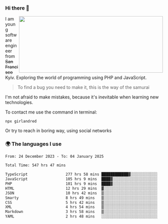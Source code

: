 ### Hi there 👋  

<img align='right' src="https://github-readme-stats.vercel.app/api?username=girlandred&count_private=true&show_icons=true&include_all_commits=true&hide_rank=true&hide_title=true&theme=buefy&card_width=300" width=460 height=180>


I am young software engineer from ~~San Francisco~~ Kyiv. Exploring the world of programming using PHP and JavaScript.


> To find a bug you need to make it, this is the way of the samurai



I'm not afraid to make mistakes, because it's inevitable when learning new technologies.

To contact me use the command in terminal:

```
npx girlandred
```

Or try to reach in boring way, using social networks


### 🌍 The languages I use

<!--START_SECTION:waka-->

```txt
From: 24 December 2023 - To: 04 January 2025

Total Time: 547 hrs 47 mins

TypeScript                 277 hrs 58 mins ████████████▓░░░░░░░░░░░░   50.73 %
JavaScript                 105 hrs 9 mins  ████▓░░░░░░░░░░░░░░░░░░░░   19.19 %
PHP                        101 hrs 9 mins  ████▓░░░░░░░░░░░░░░░░░░░░   18.46 %
HTML                       12 hrs 29 mins  ▓░░░░░░░░░░░░░░░░░░░░░░░░   02.28 %
JSON                       10 hrs 42 mins  ▒░░░░░░░░░░░░░░░░░░░░░░░░   01.95 %
Smarty                     8 hrs 49 mins   ▒░░░░░░░░░░░░░░░░░░░░░░░░   01.61 %
CSS                        5 hrs 42 mins   ▒░░░░░░░░░░░░░░░░░░░░░░░░   01.04 %
XML                        4 hrs 54 mins   ▒░░░░░░░░░░░░░░░░░░░░░░░░   00.90 %
Markdown                   3 hrs 58 mins   ▒░░░░░░░░░░░░░░░░░░░░░░░░   00.73 %
YAML                       2 hrs 48 mins   ░░░░░░░░░░░░░░░░░░░░░░░░░   00.51 %
```

<!--END_SECTION:waka-->
